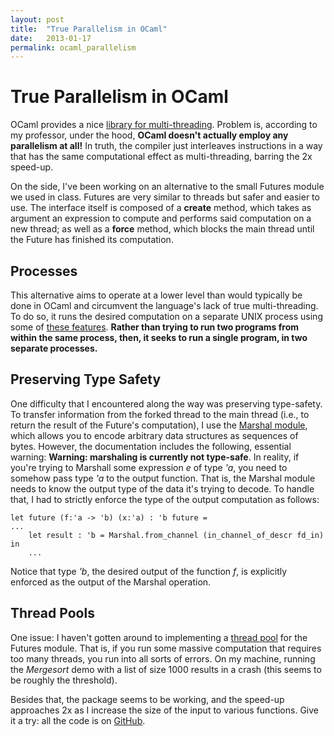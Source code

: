 ```yaml
---
layout: post
title:  "True Parallelism in OCaml"
date:   2013-01-17
permalink: ocaml_parallelism
---
```


# True Parallelism in OCaml

OCaml provides a nice [library for multi-threading](http://caml.inria.fr/pub/docs/manual-ocaml-4.00/libref/Thread.html). Problem is, according to my professor, under the hood, **OCaml doesn't actually employ any parallelism at all!** In truth, the compiler just interleaves instructions in a way that has the same computational effect as multi-threading, barring the 2x speed-up.

On the side, I've been working on an alternative to the small Futures module we used in class. Futures are very similar to threads but safer and easier to use. The interface itself is composed of a **create** method, which takes as argument an expression to compute and performs said computation on a new thread; as well as a **force** method, which blocks the main thread until the Future has finished its computation.

## Processes

This alternative aims to operate at a lower level than would typically be done in OCaml and circumvent the language's lack of true multi-threading. To do so, it runs the desired computation on a separate UNIX process using some of [these features](http://ocamlunix.forge.ocamlcore.org). **Rather than trying to run two programs from within the same process, then, it seeks to run a single program, in two separate processes.**

## Preserving Type Safety

One difficulty that I encountered along the way was preserving type-safety. To transfer information from the forked thread to the main thread (i.e., to return the result of the Future's computation), I use the [Marshal module](http://caml.inria.fr/pub/docs/manual-ocaml/libref/Marshal.html), which allows you to encode arbitrary data structures as sequences of bytes. However, the documentation includes the following, essential warning: **Warning: marshaling is currently not type-safe**. In reality, if you're trying to Marshall some expression *e* of type *'a*, you need to somehow pass type *'a* to the output function. That is, the Marshal module needs to know the output type of the data it's trying to decode. To handle that, I had to strictly enforce the type of the output computation as follows:

<!--?prettify lang=ml?-->

    let future (f:'a -> 'b) (x:'a) : 'b future =
    ...
        let result : 'b = Marshal.from_channel (in_channel_of_descr fd_in) in
        ...

Notice that type *'b*, the desired output of the function *f*, is explicitly enforced as the output of the Marshal operation.

## Thread Pools

One issue: I haven't gotten around to implementing a [thread pool](http://en.wikipedia.org/wiki/Thread_pool_pattern) for the Futures module. That is, if you run some massive computation that requires too many threads, you run into all sorts of errors. On my machine, running the *Mergesort* demo with a list of size 1000 results in a crash (this seems to be roughly the threshold).

Besides that, the package seems to be working, and the speed-up approaches 2x as I increase the size of the input to various functions. Give it a try: all the code is on [GitHub](https://github.com/crm416/ocaml-futures).
